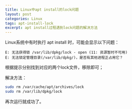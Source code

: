 ```yaml
---
title: Linux中apt install的lock问题
layout: post
categories: Linux
tags: apt-install-lock
excerpt: apt install过程遇到lock问题的解决方法
---
```

Linux系统中有时执行 apt install 时，可能会显示以下问题：
```
E: 无法获得锁 /var/lib/dpkg/lock - open (11: 资源暂时不可用)
E: 无法锁定管理目录(/var/lib/dpkg/)，是否有其他进程正占用它？
```

根据提示分别找到对应的两个lock文件，移除即可；

解决方法：
```sh
sudo rm /var/cache/apt/archives/lock
sudo rm /var/lib/dpkg/lock
```
再次运行就成功了。